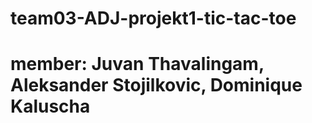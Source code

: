 # team03-ADJ-projekt1-tic-tac-toe

# member: Juvan Thavalingam, Aleksander Stojilkovic, Dominique Kaluscha
